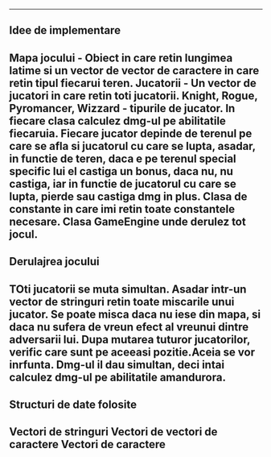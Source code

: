 -----------------------------------------------------------------------------------------------------------------------
Idee de implementare
-----------------------------------------------------------------------------------------------------------------------
Mapa jocului - Obiect in care retin lungimea latime si un vector de vector de caractere in care retin tipul fiecarui
teren.
Jucatorii - Un vector de jucatori in care retin toti jucatorii.
Knight, Rogue, Pyromancer, Wizzard - tipurile de jucator. In fiecare clasa calculez dmg-ul pe abilitatile fiecaruia.
Fiecare jucator depinde de terenul pe care se afla si jucatorul cu care se lupta, asadar, in functie de teren, daca e
pe terenul special specific lui el castiga un bonus, daca nu, nu castiga, iar in functie de jucatorul cu care se lupta,
pierde sau castiga dmg in plus.
Clasa de constante in care imi retin toate constantele necesare.
Clasa GameEngine unde derulez tot jocul.
-----------------------------------------------------------------------------------------------------------------------
Derulajrea jocului
-----------------------------------------------------------------------------------------------------------------------
TOti jucatorii se muta simultan. Asadar intr-un vector de stringuri retin toate miscarile unui jucator. Se poate misca
daca nu iese din mapa, si daca nu sufera de vreun efect al vreunui dintre adversarii lui.
Dupa mutarea tuturor jucatorilor, verific care sunt pe aceeasi pozitie.Aceia se vor inrfunta. Dmg-ul il dau simultan,
deci intai calculez dmg-ul pe abilitatile amandurora.
-----------------------------------------------------------------------------------------------------------------------
Structuri de date folosite
-----------------------------------------------------------------------------------------------------------------------
Vectori de stringuri
Vectori de vectori de caractere
Vectori de caractere
-----------------------------------------------------------------------------------------------------------------------
